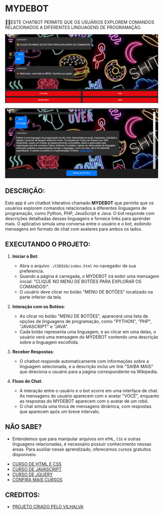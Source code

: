 # MYDEBOT
👨‍🏫ESTE CHATBOT PERMITE QUE OS USUÁRIOS EXPLOREM COMANDOS RELACIONADOS A DIFERENTES LINGUAGENS DE PROGRAMAÇÃO.

<img src="./IMAGENS/FOTO_01.png" align="center" width="500"> <br> <br>
<img src="./IMAGENS/FOTO_02.png" align="center" width="500"> <br>

## DESCRIÇÃO:
Este app é um chatbot interativo chamado **MYDEBOT** que permite que os usuários explorem comandos relacionados a diferentes linguagens de programação, como Python, PHP, JavaScript e Java. O bot responde com descrições detalhadas dessas linguagens e fornece links para aprender mais. O aplicativo simula uma conversa entre o usuário e o bot, exibindo mensagens em formato de chat com avatares para ambos os lados.

## EXECUTANDO O PROJETO:
1. **Iniciar o Bot**:
   - Abra o arquivo `./CODIGO/index.html` no navegador de sua preferencia.
   - Quando a página é carregada, o MYDEBOT irá exibir uma mensagem inicial: "CLIQUE NO MENU DE BOTÕES PARA EXPLORAR OS COMANDOS!".
   - O usuário deve clicar no botão "MENU DE BOTÕES" localizado na parte inferior da tela.

2. **Interação com os Botões**:
   - Ao clicar no botão "MENU DE BOTÕES", aparecerá uma lista de opções de linguagens de programação, como "PYTHON", "PHP", "JAVASCRIPT" e "JAVA".
   - Cada botão representa uma linguagem, e ao clicar em uma delas, o usuário verá uma mensagem do MYDEBOT contendo uma descrição sobre a linguagem escolhida.

3. **Receber Respostas**:
   - O chatbot responde automaticamente com informações sobre a linguagem selecionada, e a descrição inclui um link "SAIBA MAIS" que direciona o usuário para a página correspondente na Wikipedia.

4. **Fluxo do Chat**:
   - A interação entre o usuário e o bot ocorre em uma interface de chat. As mensagens do usuário aparecem com o avatar "VOCÊ", enquanto as respostas do MYDEBOT aparecem com o avatar de um robô.
   - O chat simula uma troca de mensagens dinâmica, com respostas que aparecem após um breve intervalo.

## NÃO SABE?
- Entendemos que para manipular arquivos em `HTML`, `CSS` e outras linguagens relacionadas, é necessário possuir conhecimento nessas áreas. Para auxiliar nesse aprendizado, oferecemos cursos gratuitos disponíveis:
* [CURSO DE HTML E CSS](https://github.com/VILHALVA/CURSO-DE-HTML-E-CSS)
* [CURSO DE JAVASCRIPT](https://github.com/VILHALVA/CURSO-DE-JAVASCRIPT)
* [CURSO DE JQUERY](https://github.com/VILHALVA/CURSO-DE-JQUERY)
* [CONFIRA MAIS CURSOS](https://github.com/VILHALVA?tab=repositories&q=+topic:CURSO)

## CREDITOS:
- [PROJETO CRIADO PELO VILHALVA](https://github.com/VILHALVA)
